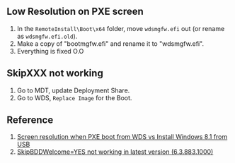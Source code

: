 ## Low Resolution on PXE screen
1. In the `RemoteInstall\Boot\x64` folder, move `wdsmgfw.efi` out (or rename as `wdsmgfw.efi.old`).
2. Make a copy of "bootmgfw.efi" and rename it to "wdsmgfw.efi".
3. Everything is fixed O.O

## SkipXXX not working
1. Go to MDT, update Deployment Share.
2. Go to WDS, `Replace Image` for the Boot.

## Reference
1. [Screen resolution when PXE boot from WDS vs Install Windows 8.1 from USB](https://social.technet.microsoft.com/Forums/windowsserver/en-US/32669390-a4a5-40e4-8c0e-58f7e7a7ad54/screen-resolution-when-pxe-boot-from-wds-vs-install-windows-81-from-usb?forum=winserversetup)
2. [SkipBDDWelcome=YES not working in latest version (6.3.883.1000)](https://social.technet.microsoft.com/Forums/en-US/61e5ddc5-8466-4ea9-8feb-7595d2727382/skipbddwelcomeyes-not-working-in-latest-version-638831000?forum=mdt)
